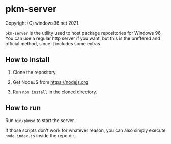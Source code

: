 # pkm-server

Copyright (C) windows96.net 2021.

`pkm-server` is the utility used to host package repositories for Windows 96. You can use a regular http server if you want, but this is the preffered and official method, since it includes some extras.

## How to install

1. Clone the repository.

2. Get NodeJS from https://nodejs.org


3. Run `npm install` in the cloned directory.

## How to run

Run `bin/pkmsd` to start the server.

If those scripts don't work for whatever reason, you can also simply execute `node index.js` inside the repo dir.